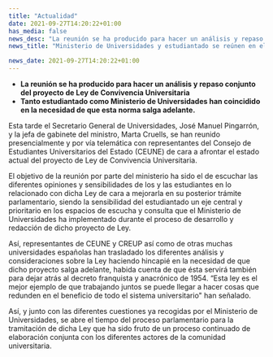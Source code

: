 ```yaml
---
title: "Actualidad"   
date: 2021-09-27T14:20:22+01:00
has_media: false
news_desc: "La reunión se ha producido para hacer un análisis y repaso conjunto del proyecto de Ley de Convivencia Universitaria Tanto estudiantado como Ministerio de Universidades han coincidido en la necesidad de que esta norma salga adelante."
news_title: "Ministerio de Universidades y estudiantado se reúnen en el pleno de CEUNE para tratar la Ley de Convivencia Universitaria"

news_date: 2021-09-27T14:20:22+01:00
---
```

<ul>
<li><b>La reunión se ha producido para hacer un análisis y repaso conjunto del proyecto de Ley de Convivencia Universitaria</b></li>
<li><b>Tanto estudiantado como Ministerio de Universidades han coincidido en la necesidad de que esta norma salga adelante.</b></li>
</ul>
<p>Esta tarde el Secretario General de Universidades, José Manuel Pingarrón, y la jefa de gabinete del ministro, Marta Cruells, se han reunido presencialmente y por vía telemática con representantes del Consejo de Estudiantes Universitarios del Estado (CEUNE) de cara a afrontar el estado actual del proyecto de Ley de Convivencia Universitaria.</p>
<p>El objetivo de la reunión por parte del ministerio ha sido el de escuchar las diferentes opiniones y sensibilidades de los y las estudiantes en lo relacionado con dicha Ley de cara a mejorarla en su posterior trámite parlamentario, siendo la sensibilidad del estudiantado un eje central y prioritario en los espacios de escucha y consulta que el Ministerio de Universidades ha implementado durante el proceso de desarrollo y redacción de dicho proyecto de Ley.</p>
<p>Así, representantes de CEUNE y CREUP así como de otras muchas universidades españolas han trasladado los diferentes análisis y consideraciones sobre la Ley haciendo hincapié en la necesidad de que dicho proyecto salga adelante, habida cuenta de que ésta servirá también para dejar atrás al decreto franquista y anacrónico de 1954. “Esta ley es el mejor ejemplo de que trabajando juntos se puede llegar a hacer cosas que redunden en el beneficio de todo el sistema universitario" han señalado.</p>
<p>Así, y junto con las diferentes cuestiones ya recogidas por el Ministerio de Universidades, se abre el tiempo del proceso parlamentario para la tramitación de dicha Ley que ha sido fruto de un proceso continuado de elaboración conjunta con los diferentes actores de la comunidad universitaria.</p>
